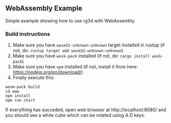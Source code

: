 ## WebAssembly Example

Simple example showing how to use rg3d with WebAssembly.

### Build instructions

1. Make sure you have `wasm32-unknown-unknown` target installed in rustup (if not, do: `rustup target add wasm32-unknown-unknown`)
2. Make sure you have `wask-pack` installed (if not, do: `cargo install wask-pack`)
3. Make sure you have `npm` installed (if not, install it from here: https://nodejs.org/en/download/)
4. Finally execute this:

```shell
wasm-pack build
cd www
npm install
npm run start
```

If everything has succeded, open web browser at http://localhost:8080/ and you should see a white cube which 
can be rotated using A D keys.